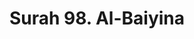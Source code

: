 ---
title       : "Surah 98. Al-Baiyina"
DATE        : 7/25/2018 9:18:18 AM
draft       : false
TYPE        : "quran"

BookCode    : "ARB"
SurahNumber : "98"
TotalAyah   : "8"
---
